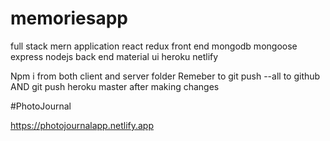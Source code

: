 # memoriesapp
full stack mern application react  redux  front end  mongodb mongoose express nodejs back end material ui heroku netlify

Npm i from both client and server folder
Remeber to git push --all to github AND git push heroku master after making changes

#PhotoJournal

https://photojournalapp.netlify.app
